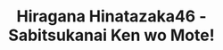 ---
layout: videojs
title: Hiragana Hinatazaka46 - Sabitsukanai Ken wo Mote!
category: mv
description: >+
    Director: Osawa Kentaro

    Choreographer: CRE8BOY
    
    Producer: Hashimoto Hiroto, Tokumura Hiroki
    
    Production: BitStar
    
    Lyrics: Akimoto Yasushi
    
    Music: karia
    
    Arrangement: APAZZI

    Translation by @sasori39883522
id: VNTM7VTEo6x0
lang: en
subtitles: 日向坂46錆つかない剣を持て.en.vtt
video_url: https://youtu.be/MYMyC927h0o
thumbnail: https://i.ytimg.com/vi/MYMyC927h0o/maxresdefault.jpg
hinatrivia: https://x.com/hinatacampaign/status/1842431282032115965
upload_date: 2024-04-17
---